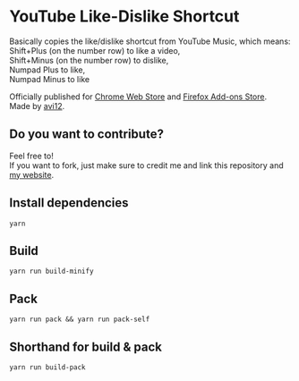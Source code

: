 # YouTube Like-Dislike Shortcut
Basically copies the like/dislike shortcut from YouTube Music, which means:  
Shift+Plus (on the number row) to like a video,  
Shift+Minus (on the number row) to dislike,  
Numpad Plus to like,  
Numpad Minus to like

Officially published for [Chrome Web Store](https://chrome.google.com/webstore/detail/fdkpkpelkkdkjhpacficichkfifijipc) and [Firefox Add-ons Store](https://addons.mozilla.org/en-US/firefox/addon/youtube-like-dislike-shortcut).  
Made by [avi12](https://avi12.com).

## Do you want to contribute?
Feel free to!  
If you want to fork, just make sure to credit me and link this repository and [my website](https://avi12.com).

## Install dependencies
```
yarn
```
## Build
```
yarn run build-minify
```
## Pack
```
yarn run pack && yarn run pack-self
```
## Shorthand for build & pack
```
yarn run build-pack
```
